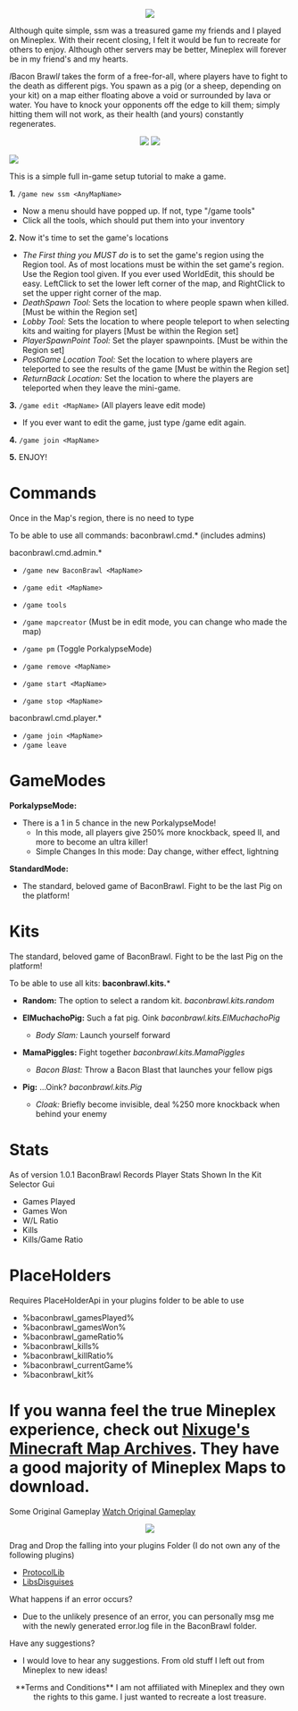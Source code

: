 <p align="center">
  <img src="https://i.imgur.com/1MZlDlj.png">
</p>

Although quite simple, ssm was a treasured game my friends and I played on Mineplex. With their recent closing, I felt
it would be fun to recreate for others to enjoy. Although other servers may be better, Mineplex will forever be in my
friend's and my hearts.

*I*Bacon Brawl*I* takes the form of a free-for-all, where players have to fight to the death as different pigs. You
spawn as a pig (or a sheep, depending on your kit) on a map either floating above a void or surrounded by lava or water.
You have to knock your opponents off the edge to kill them; simply hitting them will not work, as their health (and
yours) constantly regenerates.

<p align="center">
  <img src="https://i.imgur.com/FFEeVje.gif">     <img src="https://i.imgur.com/fdJtB7X.gif">
</p>

<img src="https://i.imgur.com/Otg0bpm.png">

This is a simple full in-game setup tutorial to make a game.

**1.** `/game new ssm <AnyMapName>`

- Now a menu should have popped up. If not, type "/game tools"
- Click all the tools, which should put them into your inventory

**2.** Now it's time to set the game's locations

- *The First thing you MUST do* is to set the game's region using the Region tool. As of most locations must be within
  the set game's region. Use the Region tool given. If you ever used WorldEdit, this should be easy. LeftClick to set
  the lower left corner of the map, and RightClick to set the upper right corner of the map.
- *DeathSpawn Tool:* Sets the location to where people spawn when killed. [Must be within the Region set]
- *Lobby Tool:* Sets the location to where people teleport to when selecting kits and waiting for
  players [Must be within the Region set]
- *PlayerSpawnPoint Tool:* Set the player spawnpoints. [Must be within the Region set]
- *PostGame Location Tool:* Set the location to where players are teleported to see the results of the
  game [Must be within the Region set]
- *ReturnBack Location:* Set the location to where the players are teleported when they leave the mini-game.

**3.** `/game edit <MapName>` (All players leave edit mode)

- If you ever want to edit the game, just type /game edit <MapName> again.

**4.** `/game join <MapName>`

**5.** ENJOY!

Commands
=====================================================
Once in the Map's region, there is no need to type <MapName>

To be able to use all commands:
baconbrawl.cmd.* (includes admins)

baconbrawl.cmd.admin.*

- `/game new BaconBrawl <MapName>`
- `/game edit <MapName>`
- `/game tools`
- `/game mapcreator` (Must be in edit mode, you can change who made the map)
- `/game pm` (Toggle PorkalypseMode)
- `/game remove <MapName>`

- `/game start <MapName>`
- `/game stop <MapName>`

baconbrawl.cmd.player.*

- `/game join <MapName>`
- `/game leave`

**GameModes**
=====================================================

**PorkalypseMode:**

- There is a 1 in 5 chance in the new PorkalypseMode!
    - In this mode, all players give 250% more knockback, speed II, and more to become an ultra killer!
    - Simple Changes In this mode: Day change, wither effect, lightning

**StandardMode:**

- The standard, beloved game of BaconBrawl. Fight to be the last Pig on the platform!

**Kits**
=====================================================

The standard, beloved game of BaconBrawl. Fight to be the last Pig on the platform!

To be able to use all kits: **baconbrawl.kits.***

- **Random:** The option to select a random kit. *baconbrawl.kits.random*

- **ElMuchachoPig:** Such a fat pig. Oink *baconbrawl.kits.ElMuchachoPig*
    - *Body Slam:* Launch yourself forward

- **MamaPiggles:** Fight together *baconbrawl.kits.MamaPiggles*
    - *Bacon Blast:* Throw a Bacon Blast that launches your fellow pigs

- **Pig:** ...Oink? *baconbrawl.kits.Pig*
    - *Cloak:* Briefly become invisible, deal %250 more knockback when behind your enemy

**Stats**
=====================================================

As of version 1.0.1 BaconBrawl Records Player Stats
Shown In the Kit Selector Gui

- Games Played
- Games Won
- W/L Ratio
- Kills
- Kills/Game Ratio

**PlaceHolders**
=====================================================

Requires PlaceHolderApi in your plugins folder to be able to use

- %baconbrawl_gamesPlayed%
- %baconbrawl_gamesWon%
- %baconbrawl_gameRatio%
- %baconbrawl_kills%
- %baconbrawl_killRatio%
- %baconbrawl_currentGame%
- %baconbrawl_kit%

If you wanna feel the true Mineplex experience, check out [Nixuge's Minecraft Map Archives](https://maps.nixuge.me/mineplex/1/). They have a good majority of Mineplex Maps to download.
=====================================================

Some Original Gameplay [Watch Original Gameplay](https://www.youtube.com/watch?v=FnpKJ-ynkoU)

<p align="center">
  <img src="https://i.imgur.com/kKRAkU8.png">
</p>

Drag and Drop the falling into your plugins Folder
(I do not own any of the following plugins)

- [ProtocolLib](https://www.spigotmc.org/resources/protocollib.1997/)
- [LibsDisguises](https://www.spigotmc.org/resources/libs-disguises-free.81/)

What happens if an error occurs?

- Due to the unlikely presence of an error, you can personally msg me with the newly generated error.log file in the
  BaconBrawl folder.

Have any suggestions?

- I would love to hear any suggestions. From old stuff I left out from Mineplex to new ideas!

<p align="center">
  **Terms and Conditions**
  I am not affiliated with Mineplex and they own the rights to this game. I just wanted to recreate a lost treasure.
</p>

